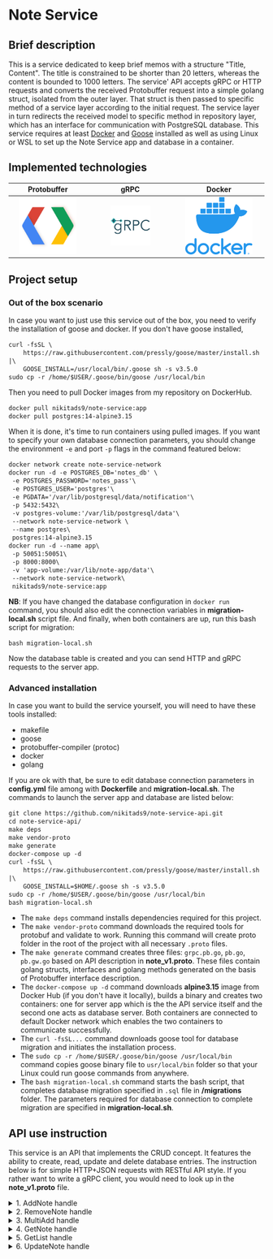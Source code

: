 # Note Service

## Brief description

<p align="justify">
	
This is a service dedicated to keep brief memos with a structure "Title, Content". The title is constrained to be shorter than 20 letters, 
whereas the content is bounded to 1000 letters. The service' API accepts gRPC or HTTP requests and converts the received Protobuffer 
request into a simple golang struct, isolated from the outer layer. That struct is then passed to specific method of a service layer
according to the initial request. The service layer in turn redirects the received model to specific method in repository layer, which has an 
interface for communication with PostgreSQL database. This service requires at least [Docker](https://www.docker.com/) and [Goose](https://github.com/pressly/goose/) installed as well as using Linux or
WSL to set up the Note Service app and database in a container.
</p>

## Implemented technologies


Protobuffer  |  gRPC | Docker
:-------------------------:|:-------------------------:|:-----------------:
   <img  src="./readme_assets/pluginIcon.png" width="80%"> | <img  src="./readme_assets/grpc-icon-color.png" width="50%"> |  <img  src="./readme_assets/vertical-logo-monochromatic.png" width="80%">          


## Project setup

### Out of the box scenario

<p align="justify">
	
In case you want to just use this service out of the box, you need to verify the installation of goose and docker. If you don't have goose installed,
```
curl -fsSL \
    https://raw.githubusercontent.com/pressly/goose/master/install.sh |\
    GOOSE_INSTALL=/usr/local/bin/.goose sh -s v3.5.0
sudo cp -r /home/$USER/.goose/bin/goose /usr/local/bin
```
Then you need to pull Docker images from my repository on DockerHub.
```
docker pull nikitads9/note-service:app
docker pull postgres:14-alpine3.15
```
When it is done, it's time to run containers using pulled images. If you want to specify your own database connection parameters, you should change the environment `-e` and port `-p` flags in the command featured below:
```
docker network create note-service-network
docker run -d -e POSTGRES_DB='notes_db' \
 -e POSTGRES_PASSWORD='notes_pass'\
 -e POSTGRES_USER='postgres'\
 -e PGDATA='/var/lib/postgresql/data/notification'\
 -p 5432:5432\
 -v postgres-volume:'/var/lib/postgresql/data'\
 --network note-service-network \
 --name postgres\
 postgres:14-alpine3.15
docker run -d --name app\
 -p 50051:50051\
 -p 8000:8000\
 -v 'app-volume:/var/lib/note-app/data'\
 --network note-service-network\
 nikitads9/note-service:app
```
**NB**: If you have changed the database configuration in `docker run` command, you should also edit the connection variables in **migration-local.sh** script file. 
And finally, when both containers are up, run this bash script for migration:
```
bash migration-local.sh
```
Now the database table is created and you can send HTTP and gRPC requests to the server app.
</p>

### Advanced installation

<p align="justify">
	
In case you want to build the service yourself, you will need to have these tools installed:
- makefile
- goose
- protobuffer-compiler (protoc)
- docker
- golang
	
If you are ok with that, be sure to edit database connection parameters in **config.yml** file among with **Dockerfile** and **migration-local.sh**. The commands to launch the server app and database are listed below:
```
git clone https://github.com/nikitads9/note-service-api.git
cd note-service-api/
make deps
make vendor-proto
make generate
docker-compose up -d
curl -fsSL \
    https://raw.githubusercontent.com/pressly/goose/master/install.sh |\
    GOOSE_INSTALL=$HOME/.goose sh -s v3.5.0
sudo cp -r /home/$USER/.goose/bin/goose /usr/local/bin
bash migration-local.sh
```
- The `make deps` command installs dependencies required for this project.
- The `make vendor-proto` command downloads the required tools for protobuf and validate to work. Running this command will create proto folder in the root of the project with all necessary `.proto` files.
- The `make generate` command creates three files: `grpc.pb.go`, `pb.go`, `pb.gw.go` based on API description in **note_v1.proto**. These files contain golang structs, interfaces and golang methods generated on the basis of Protobuffer interface description.
- The `docker-compose up -d` command downloads **alpine3.15** image from Docker Hub (if you don't have it locally), builds a binary and creates two containers: one for server app which is the the API service itself and the second one acts as database server. Both containers are connected to default Docker network which enables the two containers to communicate successfully. 
- The `curl -fsSL...` command downloads goose tool for database migration and initiates the installation process.
- The `sudo cp -r /home/$USER/.goose/bin/goose /usr/local/bin` command copies goose binary file to `usr/local/bin` folder so that your Linux could run goose commands from anywhere.
- The `bash migration-local.sh` command starts the bash script, that completes database migration specified in `.sql` file in **/migrations** folder. The parameters required for database connection to complete migration are specified in **migration-local.sh**.

</justify>

## API use instruction

This service is an API that implements the CRUD concept. It features the ability to create, read, update and delete database entries. The instruction below is for simple HTTP+JSON requests with RESTful API style. If you rather want to write a gRPC client, you would need to look up in the **note_v1.proto** file.
<details>
<summary> 
1. AddNote handle 
</summary>
  
**POST** `host:port/note/v1/add` <br />
The JSON object passed to that handle should look like:
```
{
	"note": {
		"title": "Your Title",
		"content": "Your Content"
	}
}
```
The handle returns JSON with nested id of added memo.
```
{
	"id": "1"
}
```
</details>
<details>
<summary> 
2. RemoveNote handle 
</summary>
  
**DELETE** `host:port/note/v1/remove/{id}` <br />
This handle does not need JSON. It requires a note id in the request instead.
It returns JSON with id of memo removed.
```
{
	"removed": "1"
}
```
</details>
<details>
<summary> 
3. MultiAdd handle 
</summary>
  
**POST** `host:port/note/v1/multi-add` <br />
The JSON object passed to that handle should look like:
```
{
	"notes": [
		{ 
			"title": "Your title 1",
			"content": "Your Content 1"
		}, 
		{
			"title": "Your title 2",
			"content": "Your Content 1"
		}
	]
}
```
The handle returns JSON with quantity of memos added.
```
{
	"count": "2"
}
```
</details>
<details>
<summary> 
4. GetNote handle 
</summary>
  
**GET** `host:port/note/v1/get/{id}` <br />
This handle does not need JSON. It requires a note id in the request instead.
The handle responds with requested memo id, title and content the latter two being nested in note struct and all three nested in noteInfo struct.
```
{
	"noteInfo": {
		"id": "1",
		"note": 
			{
				"title": "Your title",
				"content": "Your content"
			}
	}
}
```
</details>
<details>
<summary> 
5. GetList handle 
</summary>
  
**GET** `host:port/note/v1/get-all-notes` <br />
This handle does not require JSON or number. It's goal is to show all entries in a database.
In response the handle provides an array of JSON objects with all info about memos keeped.
```
{
	"noteInfo": [
		{
			"id": "1",
			"note": {
				"title": "Your title 1",
				"content": "Your content 1"
			}
		},
		{
			"id": "2",
			"note": {
				"title": "Your title 2",
				"content": "Your content 2"
			}
		}
	]
}
```
</details>
<details>
<summary> 
6. UpdateNote handle 
</summary>
  
**PUT** `host:port/note/v1/update` <br />
The JSON object passed to that handle should look like the one below, although one may omit updating either Title or Content (or both). Simply said both fields can take null value.
```
{
	"id": 2,
	"title": "Updated title",
	"content": "updated content"
}
```
The handle response should look like an epmty JSON object: {}
</details>
